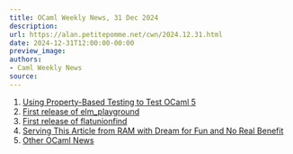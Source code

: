```yaml
---
title: OCaml Weekly News, 31 Dec 2024
description:
url: https://alan.petitepomme.net/cwn/2024.12.31.html
date: 2024-12-31T12:00:00-00:00
preview_image:
authors:
- Caml Weekly News
source:
---
```


<ol><li><a href="https://alan.petitepomme.net/cwn/2024.12.31.html#1">Using Property-Based Testing to Test OCaml 5</a></li><li><a href="https://alan.petitepomme.net/cwn/2024.12.31.html#2">First release of elm_playground</a></li><li><a href="https://alan.petitepomme.net/cwn/2024.12.31.html#3">First release of flatunionfind</a></li><li><a href="https://alan.petitepomme.net/cwn/2024.12.31.html#4">Serving This Article from RAM with Dream for Fun and No Real Benefit</a></li><li><a href="https://alan.petitepomme.net/cwn/2024.12.31.html#5">Other OCaml News</a></li></ol>
